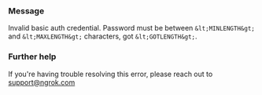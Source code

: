 
### Message
Invalid basic auth credential. Password must be between `&lt;MINLENGTH&gt;` and `&lt;MAXLENGTH&gt;` characters, got `&lt;GOTLENGTH&gt;`.

### Further help
If you're having trouble resolving this error, please reach out to [support@ngrok.com](mailto:support@ngrok.com?subject=Help%20with%20ERR_NGROK_360)


